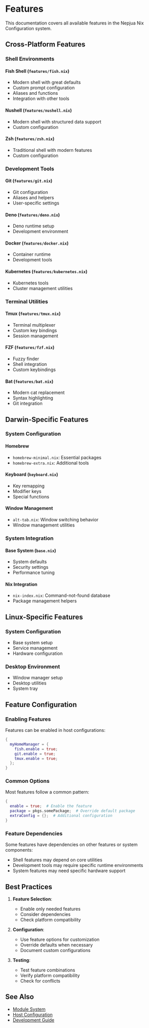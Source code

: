 # Features

This documentation covers all available features in the Nepjua Nix Configuration
system.

## Cross-Platform Features

### Shell Environments

#### Fish Shell (`features/fish.nix`)

- Modern shell with great defaults
- Custom prompt configuration
- Aliases and functions
- Integration with other tools

#### Nushell (`features/nushell.nix`)

- Modern shell with structured data support
- Custom configuration

#### Zsh (`features/zsh.nix`)

- Traditional shell with modern features
- Custom configuration

### Development Tools

#### Git (`features/git.nix`)

- Git configuration
- Aliases and helpers
- User-specific settings

#### Deno (`features/deno.nix`)

- Deno runtime setup
- Development environment

#### Docker (`features/docker.nix`)

- Container runtime
- Development tools

#### Kubernetes (`features/kubernetes.nix`)

- Kubernetes tools
- Cluster management utilities

### Terminal Utilities

#### Tmux (`features/tmux.nix`)

- Terminal multiplexer
- Custom key bindings
- Session management

#### FZF (`features/fzf.nix`)

- Fuzzy finder
- Shell integration
- Custom keybindings

#### Bat (`features/bat.nix`)

- Modern cat replacement
- Syntax highlighting
- Git integration

## Darwin-Specific Features

### System Configuration

#### Homebrew

- `homebrew-minimal.nix`: Essential packages
- `homebrew-extra.nix`: Additional tools

#### Keyboard (`keyboard.nix`)

- Key remapping
- Modifier keys
- Special functions

#### Window Management

- `alt-tab.nix`: Window switching behavior
- Window management utilities

### System Integration

#### Base System (`base.nix`)

- System defaults
- Security settings
- Performance tuning

#### Nix Integration

- `nix-index.nix`: Command-not-found database
- Package management helpers

## Linux-Specific Features

### System Configuration

- Base system setup
- Service management
- Hardware configuration

### Desktop Environment

- Window manager setup
- Desktop utilities
- System tray

## Feature Configuration

### Enabling Features

Features can be enabled in host configurations:

```nix
{
  myHomeManager = {
    fish.enable = true;
    git.enable = true;
    tmux.enable = true;
  };
}
```

### Common Options

Most features follow a common pattern:

```nix
{
  enable = true;  # Enable the feature
  package = pkgs.somePackage;  # Override default package
  extraConfig = {};  # Additional configuration
}
```

### Feature Dependencies

Some features have dependencies on other features or system components:

- Shell features may depend on core utilities
- Development tools may require specific runtime environments
- System features may need specific hardware support

## Best Practices

1. **Feature Selection**:
   - Enable only needed features
   - Consider dependencies
   - Check platform compatibility

2. **Configuration**:
   - Use feature options for customization
   - Override defaults when necessary
   - Document custom configurations

3. **Testing**:
   - Test feature combinations
   - Verify platform compatibility
   - Check for conflicts

## See Also

- [Module System](../modules/README.md)
- [Host Configuration](../hosts/README.md)
- [Development Guide](../development/README.md)

